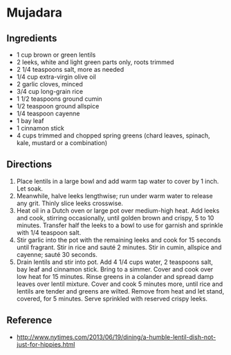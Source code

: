 # Mujadara

## Ingredients
* 1 cup brown or green lentils 
* 2 leeks, white and light green parts only, roots trimmed 
* 2 1/4 teaspoons salt, more as needed 
* 1/4 cup extra-virgin olive oil 
* 2 garlic cloves, minced 
* 3/4 cup long-grain rice 
* 1 1/2 teaspoons ground cumin 
* 1/2 teaspoon ground allspice 
* 1/4 teaspoon cayenne 
* 1 bay leaf 
* 1 cinnamon stick 
* 4 cups trimmed and chopped spring greens (chard leaves, spinach, kale, mustard or a combination) 

## Directions
1. Place lentils in a large bowl and add warm tap water to cover by 1 inch. Let soak.
2. Meanwhile, halve leeks lengthwise; run under warm water to release any grit. Thinly slice leeks crosswise.
3. Heat oil in a Dutch oven or large pot over medium-high heat. Add leeks and cook, stirring occasionally, until golden brown and crispy, 5 to 10 minutes. Transfer half the leeks to a bowl to use for garnish and sprinkle with 1/4 teaspoon salt.
4. Stir garlic into the pot with the remaining leeks and cook for 15 seconds until fragrant. Stir in rice and sauté 2 minutes. Stir in cumin, allspice and cayenne; sauté 30 seconds.
5. Drain lentils and stir into pot. Add 4 1/4 cups water, 2 teaspoons salt, bay leaf and cinnamon stick. Bring to a simmer. Cover and cook over low heat for 15 minutes. Rinse greens in a colander and spread damp leaves over lentil mixture. Cover and cook 5 minutes more, until rice and lentils are tender and greens are wilted. Remove from heat and let stand, covered, for 5 minutes. Serve sprinkled with reserved crispy leeks.

## Reference
* <http://www.nytimes.com/2013/06/19/dining/a-humble-lentil-dish-not-just-for-hippies.html>
